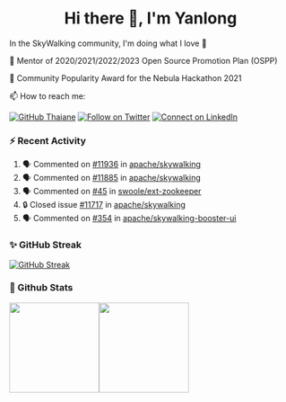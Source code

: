 <h1 align="center">Hi there 👋, I'm Yanlong</h1>

In the SkyWalking community, I'm doing what I love 🙌

:bow_and_arrow: Mentor of 2020/2021/2022/2023 Open Source Promotion Plan (OSPP)

:bow_and_arrow: Community Popularity Award for the Nebula Hackathon 2021

📫 How to reach me:

[![GitHub Thaiane](https://img.shields.io/github/followers/heyanlong?label=follow&style=social)](https://github.com/heyanlong)
[![Follow on Twitter](https://img.shields.io/badge/--twitter?label=Twitter&logo=Twitter&style=social)](https://twitter.com/YanlongHe)
[![Connect on LinkedIn](https://img.shields.io/badge/--linkedin?label=LinkedIn&logo=LinkedIn&style=social)](https://www.linkedin.com/in/yanlong-he/)



<!--
**heyanlong/heyanlong** is a ✨ _special_ ✨ repository because its `README.md` (this file) appears on your GitHub profile.

Here are some ideas to get you started:

- 🔭 I’m currently working on ...
- 🌱 I’m currently learning ...
- 👯 I’m looking to collaborate on ...
- 🤔 I’m looking for help with ...
- 💬 Ask me about ...
- 📫 How to reach me: ...
- 😄 Pronouns: ...
- ⚡ Fun fact: ...
-->

### :zap: Recent Activity

<!--START_SECTION:activity-->
1. 🗣 Commented on [#11936](https://github.com/apache/skywalking/issues/11936#issuecomment-1965942725) in [apache/skywalking](https://github.com/apache/skywalking)
2. 🗣 Commented on [#11885](https://github.com/apache/skywalking/issues/11885#issuecomment-1951800862) in [apache/skywalking](https://github.com/apache/skywalking)
3. 🗣 Commented on [#45](https://github.com/swoole/ext-zookeeper/issues/45#issuecomment-1874788631) in [swoole/ext-zookeeper](https://github.com/swoole/ext-zookeeper)
4. 🔒 Closed issue [#11717](https://github.com/apache/skywalking/issues/11717) in [apache/skywalking](https://github.com/apache/skywalking)
5. 🗣 Commented on [#354](https://github.com/apache/skywalking-booster-ui/pull/354#issuecomment-1869412111) in [apache/skywalking-booster-ui](https://github.com/apache/skywalking-booster-ui)
<!--END_SECTION:activity-->

### ✨ GitHub Streak

[![GitHub Streak](http://github-readme-streak-stats.herokuapp.com?user=heyanlong)](https://git.io/streak-stats)


### 🔧 Github Stats
<div style="display: flex; flex-direction: row">
<img src="https://github-readme-stats.vercel.app/api?username=heyanlong&show_icons=true&layout=compact&theme=buefy" style="height: 10rem;" />

<img src="https://github-readme-stats.vercel.app/api/top-langs/?username=heyanlong&layout=compact&theme=buefy" style="height: 10rem;" />
</div>
